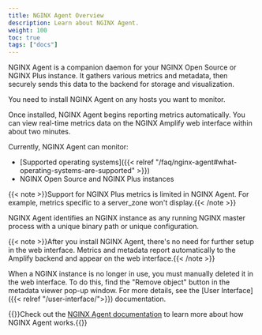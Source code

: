 ```yaml
---
title: NGINX Agent Overview
description: Learn about NGINX Agent.
weight: 100
toc: true
tags: ["docs"]
---
```


NGINX Agent is a companion daemon for your NGINX Open Source or NGINX Plus instance. It gathers various metrics and metadata, then securely sends this data to the backend for storage and visualization.

You need to install NGINX Agent on any hosts you want to monitor.

Once installed, NGINX Agent begins reporting metrics automatically. You can view real-time metrics data on the NGINX Amplify web interface within about two minutes.

Currently, NGINX Agent can monitor:

- [Supported operating systems]({{< relref "/faq/nginx-agent#what-operating-systems-are-supported" >}})
- NGINX Open Source and NGINX Plus instances

{{< note >}}Support for NGINX Plus metrics is limited in NGINX Agent. For example, metrics specific to a server_zone won't display.{{< /note >}}

NGINX Agent identifies an NGINX instance as any running NGINX master process with a unique binary path or unique configuration.

{{< note >}}After you install NGINX Agent, there's no need for further setup in the web interface. Metrics and metadata report automatically to the Amplify backend and appear on the web interface.{{< /note >}}

When a NGINX instance is no longer in use, you must manually deleted it in the web interface. To do this, find the "Remove object" button in the metadata viewer pop-up window. For more details, see the [User Interface]({{< relref "/user-interface/">}}) documentation.

{{<see-also>}}Check out the [NGINX Agent documentation](https://docs.nginx.com/nginx-agent/overview/) to learn more about how NGINX Agent works.{{</see-also>}}